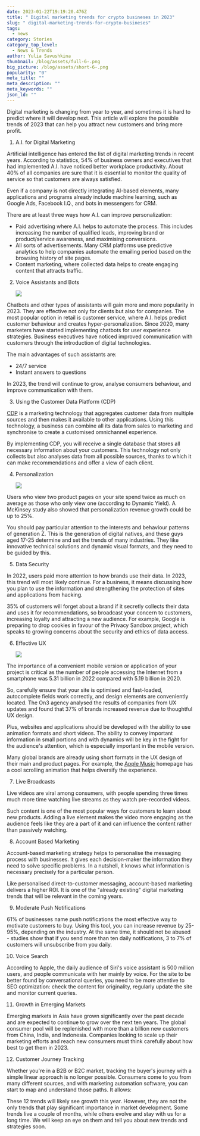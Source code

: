```yaml
---
date: 2023-01-22T19:19:20.476Z
title: " Digital marketing trends for crypto busineses in 2023"
slug: " digital-marketing-trends-for-crypto-busineses"
tags:
  - news
category: Stories
category_top_level:
  - News & Trends
author: Yulia Savushkina
thumbnail: /blog/assets/full-6-.png
big_picture: /blog/assets/short-6-.png
popularity: "0"
meta_title: ""
meta_description: ""
meta_keywords: ""
json_ld: ""
---
```

Digital marketing is changing from year to year, and sometimes it is hard to predict where it will develop next. This article will explore the possible trends of 2023 that can help you attract new customers and bring more profit. 

1. A.I. for Digital Marketing

Artificial intelligence has entered the list of digital marketing trends in recent years. According to statistics, 54% of business owners and executives that had implemented A.I. have noticed better workplace productivity. About 40% of all companies are sure that it is essential to monitor the quality of service so that customers are always satisfied.

Even if a company is not directly integrating AI-based elements, many applications and programs already include machine learning, such as Google Ads, Facebook I.Q., and bots in messengers for CRM.

There are at least three ways how A.I. can improve personalization:

* Paid advertising where A.I. helps to automate the process. This includes increasing the number of qualified leads, improving brand or product/service awareness, and maximising conversions.
* All sorts of advertisements. Many CRM platforms use predictive analytics to help companies automate the emailing period based on the browsing history of site pages.
* Content marketing, where collected data helps to create engaging content that attracts traffic.

2. Voice Assistants and Bots

   ![](/blog/assets/1.png)

Chatbots and other types of assistants will gain more and more popularity in 2023. They are effective not only for clients but also for companies. The most popular option in retail is customer service, where A.I. helps predict customer behaviour and creates hyper-personalization. Since 2020, many marketers have started implementing chatbots for user experience strategies. Business executives have noticed improved communication with customers through the introduction of digital technologies.

The main advantages of such assistants are:

* 24/7 service
* Instant answers to questions

In 2023, the trend will continue to grow, analyse consumers behaviour, and improve communication with them.

3. Using the Customer Data Platform (CDP)

[CDP](https://www.oracle.com/cx/customer-data-platform/what-is-cdp/) is a marketing technology that aggregates customer data from multiple sources and then makes it available to other applications. Using this technology, a business can combine all its data from sales to marketing and synchronise to create a customised omnichannel experience.

By implementing CDP, you will receive a single database that stores all necessary information about your customers. This technology not only collects but also analyses data from all possible sources, thanks to which it can make recommendations and offer a view of each client. 

4. Personalization 

   ![](/blog/assets/2.png)

Users who view two product pages on your site spend twice as much on average as those who only view one (according to Dynamic Yield). A McKinsey study also showed that personalization revenue growth could be up to 25%.

You should pay particular attention to the interests and behaviour patterns of generation Z. This is the generation of digital natives, and these guys aged 17-25 determine and set the trends of many industries. They like innovative technical solutions and dynamic visual formats, and they need to be guided by this.

5. Data Security 

In 2022, users paid more attention to how brands use their data. In 2023, this trend will most likely continue. For a business, it means discussing how you plan to use the information and strengthening the protection of sites and applications from hacking. 

35% of customers will forget about a brand if it secretly collects their data and uses it for recommendations, so broadcast your concern to customers, increasing loyalty and attracting a new audience. For example, Google is preparing to drop cookies in favour of the Privacy Sandbox project, which speaks to growing concerns about the security and ethics of data access.

6. Effective UX 

   ![](/blog/assets/3.png)

The importance of a convenient mobile version or application of your project is critical as the number of people accessing the Internet from a smartphone was 5.31 billion in 2022 compared with 5.19 billion in 2020. 

So, carefully ensure that your site is optimised and fast-loaded, autocomplete fields work correctly, and design elements are conveniently located. The On3 agency analysed the results of companies from UX updates and found that 37% of brands increased revenue due to thoughtful UX design.

Plus, websites and applications should be developed with the ability to use animation formats and short videos. The ability to convey important information in small portions and with dynamics will be key in the fight for the audience's attention, which is especially important in the mobile version.

Many global brands are already using short formats in the UX design of their main and product pages. For example, the [Apple Music](https://www.apple.com/apple-music/) homepage has a cool scrolling animation that helps diversify the experience. 

7. Live Broadcasts

Live videos are viral among consumers, with people spending three times much more time watching live streams as they watch pre-recorded videos.

Such content is one of the most popular ways for customers to learn about new products. Adding a live element makes the video more engaging as the audience feels like they are a part of it and can influence the content rather than passively watching.

8. Account Based Marketing

Account-based marketing strategy helps to personalise the messaging process with businesses. It gives each decision-maker the information they need to solve specific problems. In a nutshell, it knows what information is necessary precisely for a particular person. 

Like personalised direct-to-customer messaging, account-based marketing delivers a higher ROI. It is one of the "already existing" digital marketing trends that will be relevant in the coming years.

9. Moderate Push Notifications

61% of businesses name push notifications the most effective way to motivate customers to buy. Using this tool, you can increase revenue by 25-95%, depending on the industry. At the same time, it should not be abused - studies show that if you send more than ten daily notifications, 3 to 7% of customers will unsubscribe from you daily.

10. Voice Search

According to Apple, the daily audience of Siri's voice assistant is 500 million users, and people communicate with her mainly by voice. For the site to be better found by conversational queries, you need to be more attentive to SEO optimization: check the content for originality, regularly update the site and monitor current queries. 

11. Growth in Emerging Markets

Emerging markets in Asia have grown significantly over the past decade and are expected to continue to grow over the next ten years. The global consumer pool will be replenished with more than a billion new customers from China, India, and Indonesia. Companies looking to scale up their marketing efforts and reach new consumers must think carefully about how best to get them in 2023.

12. Customer Journey Tracking

Whether you're in a B2B or B2C market, tracking the buyer's journey with a simple linear approach is no longer possible. Consumers come to you from many different sources, and with marketing automation software, you can start to map and understand those paths. It allows:

These 12 trends will likely see growth this year. However, they are not the only trends that play significant importance in market development. Some trends live a couple of months, while others evolve and stay with us for a long time. We will keep an eye on them and tell you about new trends and strategies soon.